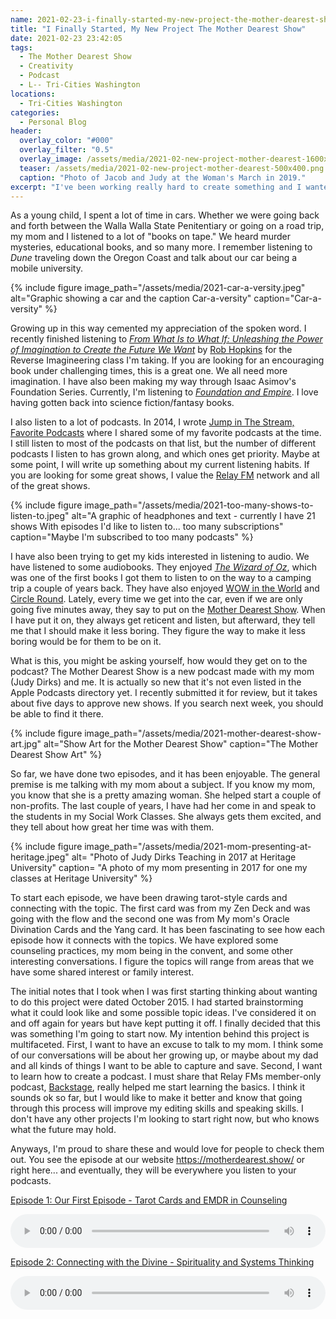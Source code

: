 ```yaml
---
name: 2021-02-23-i-finally-started-my-new-project-the-mother-dearest-show.md
title: "I Finally Started, My New Project The Mother Dearest Show"
date: 2021-02-23 23:42:05
tags:
  - The Mother Dearest Show
  - Creativity
  - Podcast
  - L-- Tri-Cities Washington
locations: 
  - Tri-Cities Washington
categories:
  - Personal Blog
header:
  overlay_color: "#000"
  overlay_filter: "0.5"
  overlay_image: /assets/media/2021-02-new-project-mother-dearest-1600x400.png
  teaser: /assets/media/2021-02-new-project-mother-dearest-500x400.png
  caption: "Photo of Jacob and Judy at the Woman's March in 2019."
excerpt: "I've been working really hard to create something and I wanted to share it with people."
---
```


As a young child, I spent a lot of time in cars. Whether we were going back and forth between the Walla Walla State Penitentiary or going on a road trip, my mom and I listened to a lot of "books on tape." We heard murder mysteries, educational books, and so many more. I remember listening to _Dune_ traveling down the Oregon Coast and talk about our car being a mobile university. 

{% include figure image_path="/assets/media/2021-car-a-versity.jpeg" alt="Graphic showing a car and the caption Car-a-versity" caption="Car-a-versity" %}

Growing up in this way cemented my appreciation of the spoken word. I recently finished listening to [_From What Is to What If: Unleashing the Power of Imagination to Create the Future We Want_](https://www.goodreads.com/book/show/52971044) by [Rob Hopkins](https://www.robhopkins.net) for the Reverse Imagineering class I'm taking. If you are looking for an encouraging book under challenging times, this is a great one. We all need more imagination. I have also been making my way through Isaac Asimov's Foundation Series. Currently, I'm listening to [_Foundation and Empire_](https://www.goodreads.com/book/show/29581). I love having gotten back into science fiction/fantasy books. 

I also listen to a lot of podcasts. In 2014, I wrote [Jump in The Stream, Favorite Podcasts](https://jacobrcampbell.com/blog/2014/4/jump-in-the-stream-favorite-podcasts) where I shared some of my favorite podcasts at the time. I still listen to most of the podcasts on that list, but the number of different podcasts I listen to has grown along, and which ones get priority.  Maybe at some point, I will write up something about my current listening habits.  If you are looking for some great shows, I value the [Relay FM](https://www.relay.fm/) network and all of the great shows. 

{% include figure image_path="/assets/media/2021-too-many-shows-to-listen-to.jpeg" alt="A graphic of headphones and text - currently I have 21 shows With episodes I'd like to listen to... too many subscriptions" caption="Maybe I'm subscribed to too many podcasts" %}

I have also been trying to get my kids interested in listening to audio. We have listened to some audiobooks. They enjoyed [_The Wizard of Oz_](https://www.goodreads.com/book/show/236093), which was one of the first books I got them to listen to on the way to a camping trip a couple of years back. They have also enjoyed [WOW in the World](https://tinkercast.com/shows/wow-in-the-world/) and [Circle Round](https://www.wbur.org/circleround). Lately, every time we get into the car, even if we are only going five minutes away, they say to put on the [Mother Dearest Show](https://motherdearest.show). When I have put it on, they always get reticent and listen, but afterward, they tell me that I should make it less boring. They figure the way to make it less boring would be for them to be on it.

What is this, you might be asking yourself, how would they get on to the podcast? The Mother Dearest Show is a new podcast made with my mom (Judy Dirks) and me. It is actually so new that it's not even listed in the Apple Podcasts directory yet. I recently submitted it for review, but it takes about five days to approve new shows. If you search next week, you should be able to find it there.

{% include figure image_path="/assets/media/2021-mother-dearest-show-art.jpg" alt="Show Art for the Mother Dearest Show" caption="The Mother Dearest Show Art" %}

So far, we have done two episodes, and it has been enjoyable. The general premise is me talking with my mom about a subject. If you know my mom, you know that she is a pretty amazing woman. She helped start a couple of non-profits. The last couple of years, I have had her come in and speak to the students in my Social Work Classes. She always gets them excited, and they tell about how great her time was with them.

{% include figure image_path="/assets/media/2021-mom-presenting-at-heritage.jpeg" alt= "Photo of Judy Dirks Teaching in 2017 at Heritage University" caption= "A photo of my mom presenting in 2017 for one my classes at Heritage University" %}

To start each episode, we have been drawing tarot-style cards and connecting with the topic. The first card was from my Zen Deck and was going with the flow and the second one was from My mom's Oracle Divination Cards and the Yang card. It has been fascinating to see how each episode how it connects with the topics. We have explored some counseling practices, my mom being in the convent, and some other interesting conversations. I figure the topics will range from areas that we have some shared interest or family interest.

The initial notes that I took when I was first starting thinking about wanting to do this project were dated October 2015.  I had started brainstorming what it could look like and some possible topic ideas. I've considered it on and off again for years but have kept putting it off. I finally decided that this was something I'm going to start now. My intention behind this project is multifaceted. First, I want to have an excuse to talk to my mom. I think some of our conversations will be about her growing up, or maybe about my dad and all kinds of things I want to be able to capture and save. Second, I want to learn how to create a podcast. I must share that Relay FMs member-only podcast, [Backstage](https://www.relay.fm/backstage), really helped me start learning the basics. I think it sounds ok so far, but I would like to make it better and know that going through this process will improve my editing skills and speaking skills. I don't have any other projects I'm looking to start right now, but who knows what the future may hold.

Anyways, I'm proud to share these and would love for people to check them out. You see the episode at our website <https://motherdearest.show/> or right here... and eventually, they will be everywhere you listen to your podcasts.

[Episode 1: Our First Episode - Tarot Cards and EMDR in Counseling](https://motherdearest.show/1)

<audio controls="controls" style="width:100%;">
    <source src="https://traffic.libsyn.com/secure/motherdearest/e001-our-first-episode-tarot-cards-and-emdr-in-counseling.mp3" type="audio/mpeg">
    Your browser does not support the HTML5 Audio element.
</audio>

[Episode 2: Connecting with the Divine - Spirituality and Systems Thinking](https://motherdearest.show/2)

<audio controls="controls" style="width:100%; ">
    <source src="https://traffic.libsyn.com/secure/motherdearest/e002-connecting-with-the-divine-spirituality-and-systems-thinking.mp3" type="audio/mpeg">
    Your browser does not support the HTML5 Audio element.
</audio>

